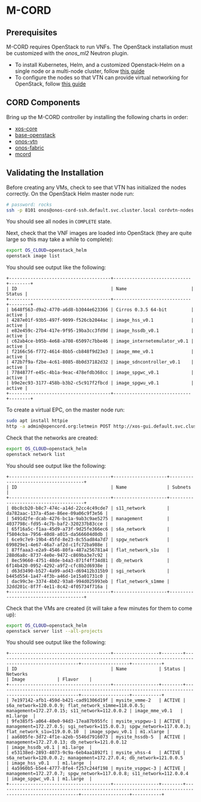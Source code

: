 # M-CORD

## Prerequisites

M-CORD requires OpenStack to run VNFs.  The OpenStack installation
must be customized with the *onos_ml2* Neutron plugin.

- To install Kubernetes, Helm, and a customized Openstack-Helm on a single node or a multi-node cluster, follow [this guide](../../prereqs/openstack-helm.md)
- To configure the nodes so that VTN can provide virtual networking for OpenStack, follow [this guide](../../prereqs/vtn-setup.md)

## CORD Components

Bring up the M-CORD controller by installing the following charts in order:

- [xos-core](../../charts/xos-core.md)
- [base-openstack](../../charts/base-openstack.md)
- [onos-vtn](../../charts/onos.md#onos-vtn)
- [onos-fabric](../../charts/onos.md#onos-fabric)
- [mcord](../../charts/mcord.md)

## Validating the Installation

Before creating any VMs, check to see that VTN has initialized the nodes
correctly.  On the OpenStack Helm master node run:

```bash
# password: rocks
ssh -p 8101 onos@onos-cord-ssh.default.svc.cluster.local cordvtn-nodes
```

You should see all nodes in `COMPLETE` state.

Next, check that the VNF images are loaded into OpenStack (they are quite large
so this may take a while to complete):

```bash
export OS_CLOUD=openstack_helm
openstack image list
```

You should see output like the following:

```text
+--------------------------------------+-----------------------------+--------+
| ID                                   | Name                        | Status |
+--------------------------------------+-----------------------------+--------+
| b648f563-d9a2-4770-a6d8-b3044e623366 | Cirros 0.3.5 64-bit         | active |
| 4287e01f-93b5-497f-9099-f526cb2044ac | image_hss_v0.1              | active |
| e82e459c-27b4-417e-9f95-19ba3cc3fd9d | image_hssdb_v0.1            | active |
| c62ab4ce-b95b-4e68-a708-65097c7bbe46 | image_internetemulator_v0.1 | active |
| f2166c56-f772-4614-8bb5-cb848f9d23e3 | image_mme_v0.1              | active |
| 472b7f9a-f2be-4c61-8085-8b0d37182d32 | image_sdncontroller_v0.1    | active |
| 7784877f-e45c-4b1a-9eac-478efdb368cc | image_spgwc_v0.1            | active |
| b9e2ec93-3177-458b-b3b2-c5c917f2fbcd | image_spgwu_v0.1            | active |
+--------------------------------------+-----------------------------+--------+
```

To create a virtual EPC, on the master node run:

```bash
sudo apt install httpie
http -a admin@opencord.org:letmein POST http://xos-gui.default.svc.cluster.local:4000/xosapi/v1/vepc/vepcserviceinstances blueprint=mcord_5 site_id=1
```

Check that the networks are created:

```bash
export OS_CLOUD=openstack_helm
openstack network list
```

You should see output like the following:

```text
+--------------------------------------+--------------------+--------------------------------------+
| ID                                   | Name               | Subnets                              |
+--------------------------------------+--------------------+--------------------------------------+
| 0bc8cb20-b8c7-474c-a14d-22cc4c49cde7 | s11_network        | da782aac-137a-45ae-86ee-09a06c9f3e56 |
| 5491d2fe-dcab-4276-bc1a-9ab3c9ae5275 | management         | 4037798c-fd95-4c7b-baf2-320237b83cce |
| 65f16a5c-f1aa-45d9-a73f-9d25fe366ec6 | s6a_network        | f5804cba-7956-40d8-a015-da566604d0db |
| 6ce9c7e9-19b4-45fd-8e23-8c55ad84a7d7 | spgw_network       | 699829e1-4e67-46a7-af2d-c1fc72ba988e |
| 87ffaaa3-e2a9-4546-80fa-487a256781a4 | flat_network_s1u   | 288d6a8c-8737-4e0e-9472-c869ba3e7c92 |
| 8ec59660-4751-48de-b4a3-871f4ff34d81 | db_network         | 6f14b420-0952-4292-a9f2-cfc8b2d6938e |
| d63d3490-b527-4a99-ad43-d69412b315b9 | sgi_network        | b445d554-1a47-4f3b-a46d-1e15a01731c0 |
| dac99c3e-3374-4b02-93a8-994d025993eb | flat_network_s1mme | 32dd201c-8f7f-4e11-8c42-4f05734f716a |
+--------------------------------------+--------------------+--------------------------------------+
```

Check that the VMs are created (it will take a few minutes for them to come up):

```bash
export OS_CLOUD=openstack_helm
openstack server list --all-projects
```

You should see output like the following:

```text
+--------------------------------------+-----------------+--------+----------------------------------------------------------------------------------------------------+------------------+-----------+
| ID                                   | Name            | Status | Networks                                                                                           | Image            | Flavor    |
+--------------------------------------+-----------------+--------+----------------------------------------------------------------------------------------------------+------------------+-----------+
| 7e197142-afb1-459d-b421-cad91306d19f | mysite_vmme-2   | ACTIVE | s6a_network=120.0.0.9; flat_network_s1mme=118.0.0.5; management=172.27.0.15; s11_network=112.0.0.2 | image_mme_v0.1   | m1.large  |
| 9fe385f5-a064-40e0-94d3-17ea87b955fc | mysite_vspgwu-1 | ACTIVE | management=172.27.0.5; sgi_network=115.0.0.3; spgw_network=117.0.0.3; flat_network_s1u=119.0.0.10  | image_spgwu_v0.1 | m1.xlarge |
| aa6805fe-3d72-4f1e-a2eb-5546d7916073 | mysite_hssdb-5  | ACTIVE | management=172.27.0.13; db_network=121.0.0.12                                                      | image_hssdb_v0.1 | m1.large  |
| e53138ed-2893-4073-9c9a-6eb4aa1892f1 | mysite_vhss-4   | ACTIVE | s6a_network=120.0.0.2; management=172.27.0.4; db_network=121.0.0.5                                 | image_hss_v0.1   | m1.large  |
| 4a5960b5-b5e4-4777-8fe4-f257c244f198 | mysite_vspgwc-3 | ACTIVE | management=172.27.0.7; spgw_network=117.0.0.8; s11_network=112.0.0.4                               | image_spgwc_v0.1 | m1.large  |
+--------------------------------------+-----------------+--------+----------------------------------------------------------------------------------------------------+------------------+-----------+
```

